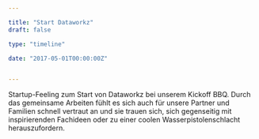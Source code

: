 ```yaml
---

title: "Start Dataworkz"
draft: false

type: "timeline"

date: "2017-05-01T00:00:00Z"


---
```


Startup-Feeling zum Start von Dataworkz bei unserem Kickoff BBQ. Durch das gemeinsame Arbeiten fühlt es sich auch für unsere Partner und Familien schnell vertraut an und sie trauen sich, sich gegenseitig mit inspirierenden Fachideen  oder zu einer coolen Wasserpistolenschlacht herauszufordern.

